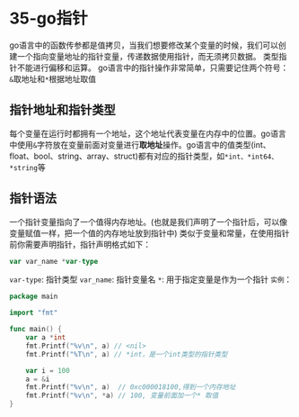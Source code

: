 # 35-go指针
go语言中的函数传参都是值拷贝，当我们想要修改某个变量的时候，我们可以创建一个指向变量地址的指针变量，传递数据使用指针，而无须拷贝数据。
类型指针不能进行偏移和运算。
go语言中的指针操作非常简单，只需要记住两个符号：`&`取地址和`*`根据地址取值

## 指针地址和指针类型
每个变量在运行时都拥有一个地址，这个地址代表变量在内存中的位置。go语言中使用`&`字符放在变量前面对变量进行**取地址**操作。go语言中的值类型(int、float、bool、string、array、struct)都有对应的指针类型，如`*int、*int64、*string`等

## 指针语法
一个指针变量指向了一个值得内存地址。(也就是我们声明了一个指针后，可以像变量赋值一样，把一个值的内存地址放到指针中)
类似于变量和常量，在使用指针前你需要声明指针，指针声明格式如下：
```go
var var_name *var-type
```
`var-type`: 指针类型
`var_name`: 指针变量名
`*`: 用于指定变量是作为一个指针
`实例`：
```go
package main

import "fmt"

func main() {
    var a *int
    fmt.Printf("%v\n", a) // <nil>
    fmt.Printf("%T\n", a) // *int，是一个int类型的指针类型

    var i = 100
    a = &i
    fmt.Printf("%v\n", a)  // 0xc000018100,得到一个内存地址
    fmt.Printf("%v\n", *a) // 100, 变量前面加一个* 取值
}
```